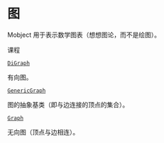 # 图

Mobject 用于表示数学图表（想想图论，而不是绘图）。

课程

[`DiGraph`](manim.mobject.graph.DiGraph.html#manim.mobject.graph.DiGraph "manim.mobject.graph.有向图")

有向图。

[`GenericGraph`](manim.mobject.graph.GenericGraph.html#manim.mobject.graph.GenericGraph "manim.mobject.graph.GenericGraph")

图的抽象基类（即与边连接的顶点的集合）。

[`Graph`](manim.mobject.graph.Graph.html#manim.mobject.graph.Graph "manim.mobject.graph.Graph")

无向图（顶点与边相连）。
